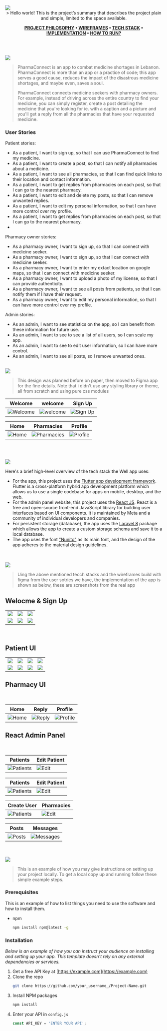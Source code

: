 <img src="https://github.com/MajdHarbb/PharmaConnect/blob/master/README/titles/title.svg"/>

<div align="center">
> Hello world! This is the project’s summary that describes the project plain and simple, limited to the space available. 

**[PROJECT PHILOSOPHY](https://github.com/julescript/well_app#-project-philosophy) • [WIREFRAMES](https://github.com/julescript/well_app#-wireframes) • [TECH STACK](https://github.com/julescript/well_app#-tech-stack) • [IMPLEMENTATION](https://github.com/julescript/well_app#-impplementation) • [HOW TO RUN?](https://github.com/julescript/well_app#-how-to-run)**

</div>

<br><br>


<img src="https://github.com/MajdHarbb/PharmaConnect/blob/master/README/titles/projectphilosophy.svg"/>

> PharmaConnect is an app to combat medicine shortages in Lebanon. PharmaConnect is more than an app or a practice of code; this app serves a good cause, reduces the impact of the disastrous medicine shortages, and maybe even, saves a soul. 
> 
> PharmaConnect connects medicine seekers with pharmacy owners. For example, instead of driving across the entire country to find your medicine, you can simply register, create a post detailing the medicine that you're looking for ie. with a caption and a picture and you'll get a reply from all the pharmacies that have your requested medicine. 

### User Stories
Patient stories:
- As a patient, I want to sign up, so that I can use PharmaConnect to find my medicine.
- As a patient, I want to create a post, so that I can notify all pharmacies about a medicine.
- As a patient, I want to see all pharmacies, so that I can find quick links to their location and contact information.
- As a patient, I want to get replies from pharmacies on each post, so that I can go to the nearest pharmacy.
- As a patient, I want to edit and delete my posts, so that I can remove unwanted replies.
- As a patient, I want to edit my personal information, so that I can have more control over my profile.
- As a patient, I want to get replies from pharmacies on each post, so that I can go to the nearest pharmacy.
- 
Pharmacy owner stories:
- As a pharmacy owner, I want to sign up, so that I can connect with medicine seeker.
- As a pharmacy owner, I want to sign up, so that I can connect with medicine seeker.
- As a pharmacy owner, I want to enter my extact location on google maps, so that I can connect with medicine seeker.
- As a pharmacy owner, I want to upload a photo of my license, so that I can provide authenticity.
- As a pharmacy owner, I want to see all posts from patients, so that I can notify them if I have their request.
- As a pharmacy owner, I want to edit my personal information, so that I can have more control over my profile.

Admin stories: 
- As an admin, I want to see statistics on the app, so I can benefit from these information for future use.
- As an admin, I want to see to see a list of all users, so I can scale my app.
- As an admin, I want to see to edit user information, so I can have more control.
- As an admin, I want to see all posts, so I remove unwanted ones.
<br><br>

<img src="https://github.com/MajdHarbb/PharmaConnect/blob/master/README/titles/wireframes.svg"/>

> This design was planned before on paper, then moved to Figma app for the fine details.
Note that i didn't use any styling library or theme, all from scratch and using pure css modules

| Welcome  | welcome  |Sign Up  |
| -----------------| -----|-----|
| ![Welcome](https://github.com/MajdHarbb/PharmaConnect-Flutter/blob/master/readme/figma/welcome.png) | ![welcome](https://github.com/MajdHarbb/PharmaConnect-Flutter/blob/master/readme/figma/welcome2.png) | ![Sign Up](https://github.com/MajdHarbb/PharmaConnect-Flutter/blob/master/readme/figma/signuppage.png) |

| Home  | Pharmacies  |Profile  |
| ---------| -----|-----|
| ![Home](https://github.com/MajdHarbb/PharmaConnect-Flutter/blob/master/readme/figma/patienthome.png) | ![Pharmacies](https://github.com/MajdHarbb/PharmaConnect-Flutter/blob/master/readme/figma/userpharmacies.png) | ![Profile](https://github.com/MajdHarbb/PharmaConnect-Flutter/blob/master/readme/figma/userprofile.png) |


<br><br>

<img src="https://github.com/MajdHarbb/PharmaConnect/blob/master/README/titles/tech.svg"/>

Here's a brief high-level overview of the tech stack the Well app uses:

- For the app, this project uses the [Flutter app development framework](https://flutter.dev/). Flutter is a cross-platform hybrid app development platform which allows us to use a single codebase for apps on mobile, desktop, and the web.
- For the admin panel website, this project uses the [React JS](https://reactjs.org/). React is a free and open-source front-end JavaScript library for building user interfaces based on UI components. It is maintained by Meta and a community of individual developers and companies.
- For persistent storage (database), the app uses the [Laravel 8](https://laravel.com/) package which allows the app to create a custom storage schema and save it to a local database.
- The app uses the font ["Nunito"](https://fonts.google.com/specimen/Nunito) as its main font, and the design of the app adheres to the material design guidelines.



<br><br>
<img src="https://github.com/MajdHarbb/PharmaConnect/blob/master/README/titles/implementation.svg"/>

> Uing the above mentioned tecch stacks and the wireframes build with figma from the user sotries we have, the implementation of the app is shown as below, these are screenshots from the real app
<h2>Welocme & Sign Up</h2>
<table>
  <tr>
    <td><img src="https://github.com/MajdHarbb/PharmaConnect/blob/master/README/screenshots/App/welcome1.jpg" /></td>
    <td><img src="https://github.com/MajdHarbb/PharmaConnect/blob/master/README/screenshots/App/welcome2.jpg" /></td>
    <td><img src="https://github.com/MajdHarbb/PharmaConnect/blob/master/README/screenshots/App/welcome3.jpg" /></td>
  </tr>
  <tr>
    <td><img src="https://github.com/MajdHarbb/PharmaConnect/blob/master/README/screenshots/App/patientOrPharmacy.jpg" /></td>
    <td><img src="https://github.com/MajdHarbb/PharmaConnect/blob/master/README/screenshots/App/pharmacySignup.jpg"/></td>
    <td><img src="https://github.com/MajdHarbb/PharmaConnect/blob/master/README/screenshots/App/patientSignup.jpg"/></td>
  </tr>
</table>

<br/>
<h2>Patient UI</h2>
<table>
  <tr>
    <td><img src="https://github.com/MajdHarbb/PharmaConnect/blob/master/README/screenshots/App/maphome.jpg" /></td>
    <td><img src="https://github.com/MajdHarbb/PharmaConnect/blob/master/README/screenshots/App/pharmacies.jpg" /></td>
    <td><img src="https://github.com/MajdHarbb/PharmaConnect/blob/master/README/screenshots/App/post.gif" /></td>
    <td><img src="https://github.com/MajdHarbb/PharmaConnect/blob/master/README/screenshots/App/edit.gif" /></td>
  </tr>
  <tr>
    <td><img src="https://github.com/MajdHarbb/PharmaConnect/blob/master/README/screenshots/App/delete.gif" /></td>
    <td><img src="https://github.com/MajdHarbb/PharmaConnect/blob/master/README/screenshots/App/notifications.gif"/></td>
    <td><img src="https://github.com/MajdHarbb/PharmaConnect/blob/master/README/screenshots/App/pic.gif"/></td>
    <td><img src="https://github.com/MajdHarbb/PharmaConnect/blob/master/README/screenshots/App/name.gif" /></td>
  </tr>
</table>

<h2>Pharmacy UI</h2>
<br/>

| Home  | Reply  |Profile  |
| -----------------| -----|-----|
| ![Home](https://github.com/MajdHarbb/PharmaConnect-Flutter/blob/master/readme/implementation/Screenshot_2022-04-04-09-40-52-497_com.example.pharmaconnectflutter.jpg) | ![Reply](https://github.com/MajdHarbb/PharmaConnect-Flutter/blob/master/readme/Screenshot_2022-04-04-20-17-07-122_com.example.pharmaconnectflutter.jpg) | ![Profile](https://github.com/MajdHarbb/PharmaConnect-Flutter/blob/master/readme/Screenshot_2022-04-04-20-17-17-292_com.example.pharmaconnectflutter.jpg) |

<h2>React Admin Panel</h2>
<br/>

| Patients  | Edit Patient  |
| -----------------| -----|
| ![Patients](https://github.com/MajdHarbb/PharmaConnect-Flutter/blob/master/readme/react/login.png) | ![Edit](https://github.com/MajdHarbb/PharmaConnect-Flutter/blob/master/readme/react/home.png) |

| Patients  | Edit Patient  |
| -----------------| -----|
| ![Patients](https://github.com/MajdHarbb/PharmaConnect-Flutter/blob/master/readme/react/users.png) | ![Edit](https://github.com/MajdHarbb/PharmaConnect-Flutter/blob/master/readme/react/edit%20user.png) |

| Create User  | Pharmacies  |
| -----------------| -----|
| ![Patients](https://github.com/MajdHarbb/PharmaConnect-Flutter/blob/master/readme/react/create%20user.png) | ![Edit](https://github.com/MajdHarbb/PharmaConnect-Flutter/blob/master/readme/react/pharmacies.png) |

| Posts  | Messages  |
| -----------------| -----|
| ![Posts](https://github.com/MajdHarbb/PharmaConnect-Flutter/blob/master/readme/react/posts.png) | ![Messages](https://github.com/MajdHarbb/PharmaConnect-Flutter/blob/master/readme/react/messages.png) |



<br><br>
<img src="https://github.com/MajdHarbb/PharmaConnect/blob/master/README/titles/run.svg"/>


> This is an example of how you may give instructions on setting up your project locally.
To get a local copy up and running follow these simple example steps.

### Prerequisites

This is an example of how to list things you need to use the software and how to install them.
* npm
  ```sh
  npm install npm@latest -g
  ```

### Installation

_Below is an example of how you can instruct your audience on installing and setting up your app. This template doesn't rely on any external dependencies or services._

1. Get a free API Key at [https://example.com](https://example.com)
2. Clone the repo
   ```sh
   git clone https://github.com/your_username_/Project-Name.git
   ```
3. Install NPM packages
   ```sh
   npm install
   ```
4. Enter your API in `config.js`
   ```js
   const API_KEY = 'ENTER YOUR API';
   ```

